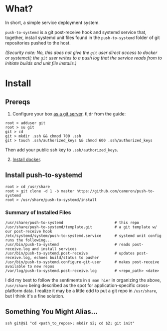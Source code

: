 # What?

In short, a simple service deployment system.

`push-to-systemd` is a git post-receive hook and systemd service that, together, install systemd unit files found in the `push-to-systemd` folder of git repositories pushed to the host.

_(Security note: No, this does not give the `git` user direct access to docker or systemctl; the `git` user writes to a push log that the service reads from to initiate builds and unit file installs.)_

# Install

## Prereqs

1. Configure your box [as a git server](https://git-scm.com/book/en/v2/Git-on-the-Server-Setting-Up-the-Server). tl;dr from the guide:
```
root > adduser git
root > su git
git > cd
git > mkdir .ssh && chmod 700 .ssh
git > touch .ssh/authorized_keys && chmod 600 .ssh/authorized_keys
```

Then add your public ssh key to `.ssh/authorized_keys`.

2. [Install docker](https://docs.docker.com/install/).

## Install push-to-systemd

```
root > cd /usr/share
root > git clone -d 1 -b master https://github.com/cameron/push-to-systemd
root > /usr/share/push-to-systemd/install
```

### Summary of Installed Files
```
/usr/share/push-to-systemd                       # this repo
/usr/share/push-to-systemd/template.git          # a git template w/ our post-receive hook
/etc/systemd/system/push-to-systemd.service      # systemd unit config runs the following...
/usr/bin/push-to-systemd                         # reads post-receive.log and install services
/usr/bin/push-to-systemd.post-receive            # updates post-receive.log, echoes build/status to pusher
/usr/bin/push-to-systemd.configure-git-user      # makes post-receive available to new repos
/var/log/push-to-systemd.post-receive.log        # <repo_path> <date>
```

I did my best to follow the sentiments in `$ man hier` in organizing the above, `/usr/share` being described as the spot for application-specific cross-platform data. I realize it may be a little odd to put a git repo in `/usr/share`, but I think it's a fine solution.  

## Something You Might Alias...

`ssh git@$1 "cd <path_to_repos>; mkdir $2; cd $2; git init"`
